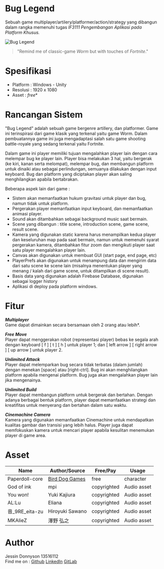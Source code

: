 # **Bug Legend**
Sebuah game multiplayer/artilery/platformer/action/strategy yang dibangun dalam rangka memenuhi tugas *IF3111 Pengembangan Aplikasi pada Platform Khusus.*

![Bug Legend](https://img0.imguh.com/2019/03/18/Screenshot_4e367c7f81172b2d5.png)

> "Remind me of classic-game *Worm* but with touches of *Fortnite*."

# Spesifikasi
- Platform : Windows - Unity
- Resolusi : 1920 x 1080
- Asset : *free**

# Rancangan Sistem
"Bug Legend" adalah sebuah game bergenre artillery, dan platformer. Game ini terinspirasi dari game klasik yang terkenal yaitu game Worm. Dalam pembuatannya game ini juga mengadaptasi salah satu game shooting battle-royale yang sedang terkenal yaitu Fortnite. 

Dalam game ini player memiliki tujuan mengalahkan player lain dengan cara melempar bug ke player lain. Player bisa melakukan 3 hal, yaitu bergerak (ke kiri, kanan serta melompat), melempar bug, dan membangun platform untuk dinaiki atau sebagai perlindungan, semuanya dilakukan dengan input keyboard. Bug dan platform yang diciptakan player akan saling menghilangkan apabila bertabrakan.

Beberapa aspek lain dari game :
- Sistem akan memanfaatkan hukum gravitasi untuk player dan bug, namun tidak untuk platform. 
- Pergerakan player memanfaatkan input keyboard, dan memanfaatkan animasi player.
- Sound akan ditambahkan sebagai background music saat bermain. 
- Scene yang dibangun : title scene, introduction scene, game scene, result scene.
- Kamera yang digunakan static karena harus menampilkan kedua player dan keseluruhan map pada saat bermain, namun untuk memenuhi syarat pergerakan kamera, ditambahkan fitur zoom dan mengikuti player saat satu player mengalahkan player lain.
- Canvas akan digunakan untuk membuat GUI (start page, end page, etc)
- PlayerPrefs akan digunakan untuk menampung data dan mengirim data dari satu scene ke scene lain (misalnya menentukan player yang menang / kalah dari game scene, untuk ditampilkan di scene result).
- Basis data yang digunakan adalah Firebase Database, digunakan sebagai logger history
- Aplikasi di deploy pada platform windows.

# Fitur
***Multiplayer*** </br>
Game dapat dimainkan secara bersamaan oleh 2 orang atau lebih*.

***Free Move*** </br>
Player dapat menggerakan robot  (representasi player) bebas ke segala arah dengan keyboard [ f ] [ t ] [ h ] untuk player 1; dan [ left arrow ] [ right arrow ] [ up arrow ] untuk player 2. 

***Unlimited Attack*** </br>
Player dapat melemparkan bug secara tidak terbatas (dalam jumlah) dengan menekan [space] atau [right-ctrl]. Bug ini akan menghilangkan platform apabila mengenai platform. Bug juga akan mengalahkan player lain jika mengenainya.

***Unlimited Build*** </br>
Player dapat membangun platform untuk bergerak dan bertahan. Dengan adanya berbagai bentuk platform, player dapat memanfaatkan strategi dan kreatifitas untuk menyerang dan bertahan dalam satu waktu.

***Cinemachine Camera*** </br>
Kamera yang digunakan memanfaatkan Cinemachine untuk mendapatkan kualitas gambar dan transisi yang lebih halus. Player juga dapat memfokuskan kamera untuk mencari player apabila kesulitan menemukan player di game area.


# Asset
| Name  | Author/Source | Free/Pay | Usage |
| ------|---------------|----------|------ |
|Paperdoll-core | [Bird Dog Games](https://assetstore.unity.com/packages/2d/characters/paperdoll-core-81831) | free  |  character |
| God of ink | mpi | copyrighted |Audio asset |
| You won! | Yuki Kajiura | copyrighted |Audio asset |
| AL:Lu | Eliana | copyrighted |Audio asset |
| 音_9RE_eita-zu | Hiroyuki Sawano | copyrighted |Audio asset |
| MKAlieZ | 澤野 弘之 | copyrighted |Audio asset |




# Author
Jessin Donnyson 	13516112    
Find me on : [Github](https://github.com/Jessinra?tab=repositories) [LinkedIn](https://www.linkedin.com/in/jessinra/) [GitLab](https://gitlab.com/Jessinra)


